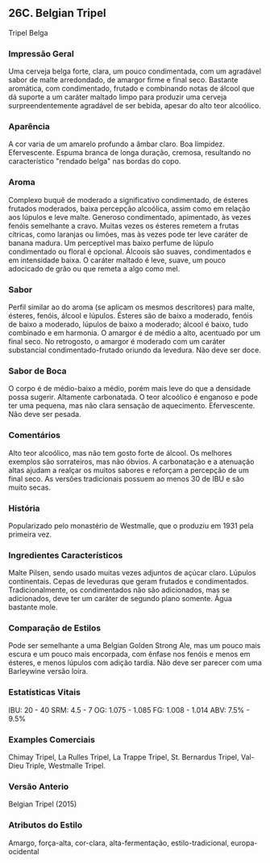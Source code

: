 ## 26C. Belgian Tripel
Tripel Belga

### Impressão Geral

Uma cerveja belga forte, clara, um pouco condimentada, com um agradável sabor de malte arredondado, de amargor firme e final seco. Bastante aromática, com condimentado, frutado e combinando notas de álcool que dá suporte a um caráter maltado limpo para produzir uma cerveja surpreendentemente agradável de ser bebida, apesar do alto teor alcoólico.

### Aparência

A cor varia de um amarelo profundo a âmbar claro. Boa limpidez. Efervescente. Espuma branca de longa duração, cremosa, resultando no característico "rendado belga" nas bordas do copo.

### Aroma

Complexo buquê de moderado a significativo condimentado, de ésteres frutados moderados, baixa percepção alcoólica, assim como em relação aos lúpulos e leve malte. Generoso condimentado, apimentado, às vezes fenóis semelhante a cravo. Muitas vezes os ésteres remetem a frutas cítricas, como laranjas ou limões, mas às vezes pode ter leve caráter de banana madura. Um perceptível mas baixo perfume de lúpulo condimentado ou floral é opcional. Álcoois são suaves, condimentados e em intensidade baixa. O caráter maltado é leve, suave, um pouco adocicado de grão ou que remeta a algo como mel.

### Sabor

Perfil similar ao do aroma (se aplicam os mesmos descritores) para malte, ésteres, fenóis, álcool e lúpulos. Ésteres são de baixo a moderado, fenóis de baixo a moderado, lúpulos de baixo a moderado; álcool é baixo, tudo combinado e em harmonia. O amargor é de médio a alto, acentuado por um final seco. No retrogosto, o amargor é moderado com um caráter substancial condimentado-frutado oriundo da levedura. Não deve ser doce.

### Sabor de Boca

O corpo é de médio-baixo a médio, porém mais leve do que a densidade possa sugerir. Altamente carbonatada. O teor alcoólico é enganoso e pode ter uma pequena, mas não clara sensação de aquecimento.  Efervescente. Não deve ser pesada.

### Comentários

Alto teor alcoólico, mas não tem gosto forte de álcool. Os melhores exemplos são sorrateiros, mas não óbvios. A carbonatação e a atenuação altas ajudam a realçar os muitos sabores e reforçam a percepção de um final seco. As versões tradicionais possuem ao menos 30 de IBU e são muito secas.

### História

Popularizado pelo monastério de Westmalle, que o produziu em 1931 pela primeira vez.

### Ingredientes Característicos

Malte Pilsen, sendo usado muitas vezes adjuntos de açúcar claro. Lúpulos continentais. Cepas de leveduras que geram frutados e condimentados. Tradicionalmente, os condimentados não são adicionados, mas se adicionados, deve ter um caráter de segundo plano somente. Água bastante mole.

### Comparação de Estilos

Pode ser semelhante a uma Belgian Golden Strong Ale, mas um pouco mais escura e um pouco mais encorpada, com ênfase nos fenóis e menos em ésteres, e menos lúpulos com adição tardia. Não deve ser parecer com uma Barleywine versão loira.

### Estatísticas Vitais

IBU: 20 - 40
SRM: 4.5 - 7
OG: 1.075 - 1.085
FG: 1.008 - 1.014
ABV: 7.5% - 9.5%

### Examples Comerciais

Chimay Tripel, La Rulles Tripel, La Trappe Tripel, St. Bernardus Tripel, Val-Dieu Triple, Westmalle Tripel.

### Versão Anterio

Belgian Tripel (2015)

### Atributos do Estilo

Amargo, força-alta, cor-clara, alta-fermentação, estilo-tradicional, europa-ocidental
